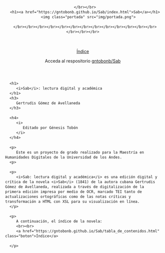 <?xml version="1.0" encoding="UTF-8"?><html xmlns:tei="http://www.tei-c.org/ns/1.0">
   <head>
      <link rel="stylesheet" href="css/cap1.css"></link>
      <script type="text/javascript" src="js/sab.js"></script>
      <title>Sab</title>
      <header>
         
      </br></br>
      <h1><a href="https://gntobonb.github.io/Sab/index.html">Sab</a></h1>
         <img class="portada" src="img/portada.png">
         
      </br></br></br></br></br></br></br></br></br></br></br></br></br></br></br></br>
   </br></br>
         <a href="https://gntobonb.github.io/Sab/tabla_de_contenidos.html" class="boton">Índice</a>
         <p>Acceda al respositorio <a href="https://github.com/gntobonb/Sab" class="boton">gntobonb/Sab</a></p>
      </header>
</head>
   <body>




      <h1>
         <i>Sab</i>: lectura digital y académica
      </h1>
      <h3>
         Gertrudis Gómez de Avellaneda
      </h3>

      <h4>
         <i>
            Editado por Génesis Tobón
         </i>
      </h4>

      <p>
         Este es un proyecto de grado realizado para la Maestría en Humanidades Digitales de la Universidad de los Andes.
      <p>

      <p>
         <i>Sab: lectura digital y académica</i> es una edición digital y crítica de la novela <i>Sab</i> (1841) de la autora cubana Gertrudis Gómez de Avellaneda, realizada a través de digitalización de la primera edición impresa por medio de OCR, marcado TEI tanto de actualizaciones ortográficas como de las notas críticas y transformación a HTML con XSL para su visualización en línea.
      </p>

      <p>
         A continuación, el índice de la novela:
         <br><br>
         <a href="https://gntobonb.github.io/Sab/tabla_de_contenidos.html" class="boton">Índice</a>

      </p>
